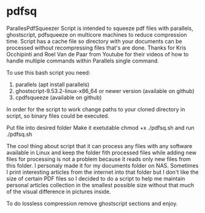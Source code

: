 # pdfsq
ParallesPdfSqueezer
Script is intended to squeeze pdf files with parallels, ghostscript, pdfsqueeze on multicore machines to reduce compression time. Script has a cache file so directory with your documents can be processed without recompressing files that's are done. Thanks for Kris Occhipinti and Roel Van de Paar from Youtube for their videos of how to handle multiple commands within Parallels single command.

To use this bash script you need:
1. parallels (apt install parallels)
2. ghostscript-9.53.2-linux-x86_64  or newer version (available on github) 
3. cpdfsqueeze (available on github)

In order for the script to work change paths to your cloned directory in script, so binary files could be executed.

Put file into desired folder 
Make it exetutable 
chmod +x ./pdfsq.sh
and run 
./pdfsq.sh


The cool thing about script that it can process any files with any software available in Linux and keep the folder fith processed files while adding new files for processing is not a problem because it reads only new files from this folder. I personaly made it for my documents folder on NAS. Sometimes I print interesting articles from the internet into that folder but I don't like the size of certain PDF files so I decided to do a script to help me maintain personal articles collection in the smallest possible size without that much of the visual difference in pictures inside. 

To do lossless compression remove ghostscript sections and enjoy.

